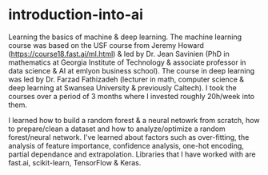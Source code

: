 # introduction-into-ai
Learning the basics of machine & deep learning. The machine learning course was based on the USF course from Jeremy Howard (https://course18.fast.ai/ml.html) & led by Dr. Jean Savinien (PhD in mathematics at Georgia Institute of Technology & associate professor in data science & AI at emlyon business school). The course in deep learning was led by Dr. Farzad Fathizadeh (lecturer in math, computer science & deep learning at Swansea University & previously Caltech). I took the courses over a period of 3 months where I invested roughly 20h/week into them.

I learned how to build a random forest & a neural netowrk from scratch, how to prepare/clean a dataset and how to analyze/optimize a random forest/neural network. I've learned about factors such as over-fitting, the analysis of feature importance, confidence analysis, one-hot encoding, partial dependance and extrapolation. Libraries that I have worked with are fast.ai, scikit-learn, TensorFlow & Keras. 
